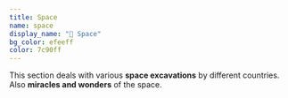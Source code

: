 ```yaml
---
title: Space
name: space
display_name: "🌌 Space"
bg_color: efeeff
color: 7c90ff
---
```


This section deals with various **space excavations** by different countries. Also **miracles and wonders** of the space.